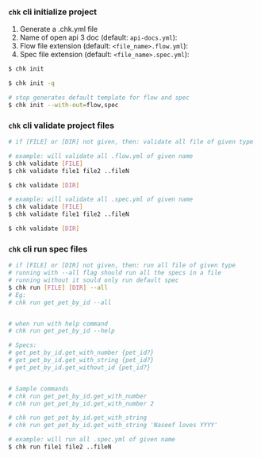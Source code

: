 ### `chk` cli initialize project


1. Generate a .chk.yml file
2. Name of open api 3 doc (default: `api-docs.yml`):
3. Flow file extension (default: `<file_name>.flow.yml`):
4. Spec file extension (default: `<file_name>.spec.yml`):

```bash
$ chk init

$ chk init -q

# stop generates default template for flow and spec
$ chk init --with-out=flow,spec 
```

### `chk` cli validate project files

```bash
# if [FILE] or [DIR] not given, then: validate all file of given type

# example: will validate all .flow.yml of given name
$ chk validate [FILE]
$ chk validate file1 file2 ..fileN

$ chk validate [DIR]

# example: will validate all .spec.yml of given name
$ chk validate [FILE]
$ chk validate file1 file2 ..fileN

$ chk validate [DIR]

```

### `chk` cli run spec files

```bash
# if [FILE] or [DIR] not given, then: run all file of given type
# running with --all flag should run all the specs in a file
# running without it sould only run default spec
$ chk run [FILE] [DIR] --all
# Eg:
# chk run get_pet_by_id --all


# when run with help command
# chk run get_pet_by_id --help

# Specs:
# get_pet_by_id.get_with_number {pet_id?}
# get_pet_by_id.get_with_string {pet_id?}
# get_pet_by_id.get_without_id {pet_id?}


# Sample commands
# chk run get_pet_by_id.get_with_number
# chk run get_pet_by_id.get_with_number 2

# chk run get_pet_by_id.get_with_string
# chk run get_pet_by_id.get_with_string 'Naseef loves YYYY'

# example: will run all .spec.yml of given name
$ chk run file1 file2 ..fileN
```